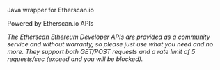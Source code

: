 Java wrapper for Etherscan.io

Powered by Etherscan.io APIs

*The Etherscan Ethereum Developer APIs are provided as a community service and without warranty, so please just use what you need and no more. They support both GET/POST requests and a rate limit of 5 requests/sec (exceed and you will be blocked).*
